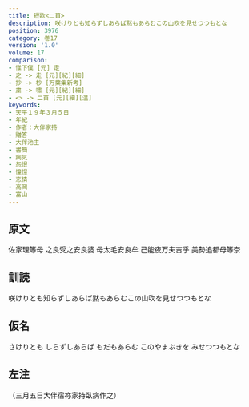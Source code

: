 ```yaml
---
title: 短歌<二首>
description: 咲けりとも知らずしあらば黙もあらむこの山吹を見せつつもとな
position: 3976
category: 巻17
version: '1.0'
volume: 17
comparison:
- 惟下僕 [元] 走
- 之 -> 走 [元][紀][細]
- 抄 -> 杪 [万葉集新考]
- 粛 -> 嘯 [元][紀][細]
- <> -> 二首 [元][細][温]
keywords:
- 天平１９年３月５日
- 年紀
- 作者：大伴家持
- 贈答
- 大伴池主
- 書簡
- 病気
- 怨恨
- 憧憬
- 恋情
- 高岡
- 富山
---
```


## 原文

佐家理等母 之良受之安良婆 母太毛安良牟 己能夜万夫吉乎 美勢追都母等奈

## 訓読

咲けりとも知らずしあらば黙もあらむこの山吹を見せつつもとな

## 仮名

さけりとも しらずしあらば もだもあらむ このやまぶきを みせつつもとな

## 左注

（三月五日大伴宿祢家持臥病作之）
